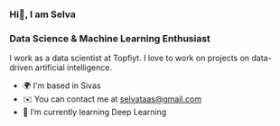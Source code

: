 
###                                                                             Hi👋, I am Selva

<!--
**selvataas/selvataas** is a ✨ _special_ ✨ repository because its `README.md` (this file) appears on your GitHub profile.

Here are some ideas to get you started:

- 🔭 I’m currently working on Data Science and Machine Learning
- 🌱 I’m currently learning Deep Learning

 
-->

### Data Science & Machine Learning Enthusiast 
I work as a data scientist at Topfiyt. I love to work on projects on data-driven artificial intelligence. 

- 🌍 I'm based in Sivas
- ✉️ You can contact me at selvataas@gmail.com
- 🌱 I’m currently learning Deep Learning
  
